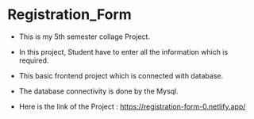 # Registration_Form
 
 - This is my 5th semester collage Project.
 
 - In this project, Student have to enter all the information which is required.
 
 - This basic frontend project which is connected with database.
  
 - The database connectivity is done by the Mysql.
  
 - Here is the link of the Project : https://registration-form-0.netlify.app/
